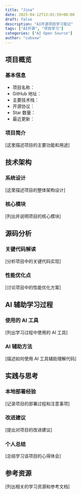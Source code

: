 ```yaml
---
title: "Jina"
date: 2025-04-12T13:01:59+08:00
draft: false
description: "AI开源项目学习笔记"
tags: ["AI开源", "项目学习"]
categories: ["AI Open Source"]
author: "cubxxw"
---
```


## 项目概览

### 基本信息
- 项目名称：
- GitHub 地址：
- 主要技术栈：
- 开源协议：
- Star 数量：
- 最近更新：

### 项目简介
[这里描述项目的主要功能和用途]

## 技术架构

### 系统设计
[这里描述项目的整体架构设计]

### 核心模块
[列出并说明项目的核心模块]

## 源码分析

### 关键代码解读
[分析项目中的关键代码实现]

### 性能优化点
[讨论项目中的性能优化方案]

## AI 辅助学习过程

### 使用的 AI 工具
[列出学习过程中使用的 AI 工具]

### AI 辅助方法
[描述如何使用 AI 工具辅助理解代码]

## 实践与思考

### 本地部署经验
[记录项目的部署过程和注意事项]

### 改进建议
[提出对项目的改进建议]

### 个人总结
[总结学习该项目的心得体会]

## 参考资源
[列出相关的学习资源和参考文档] 